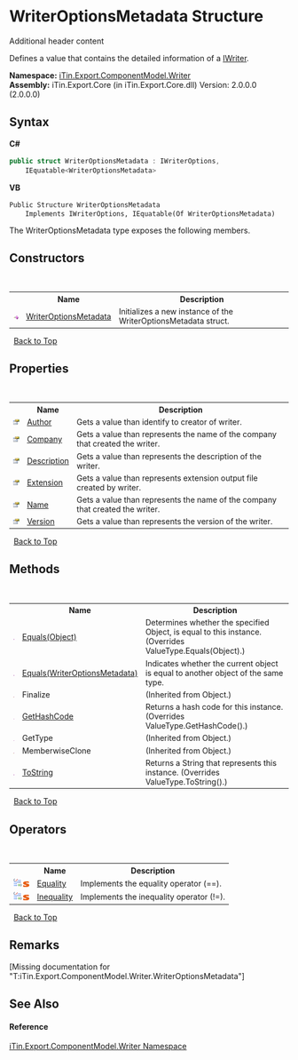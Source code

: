 # WriterOptionsMetadata Structure
Additional header content 

Defines a value that contains the detailed information of a <a href="T_iTin_Export_ComponentModel_Writer_IWriter">IWriter</a>.

**Namespace:**&nbsp;<a href="N_iTin_Export_ComponentModel_Writer">iTin.Export.ComponentModel.Writer</a><br />**Assembly:**&nbsp;iTin.Export.Core (in iTin.Export.Core.dll) Version: 2.0.0.0 (2.0.0.0)

## Syntax

**C#**<br />
``` C#
public struct WriterOptionsMetadata : IWriterOptions, 
	IEquatable<WriterOptionsMetadata>
```

**VB**<br />
``` VB
Public Structure WriterOptionsMetadata
	Implements IWriterOptions, IEquatable(Of WriterOptionsMetadata)
```

The WriterOptionsMetadata type exposes the following members.


## Constructors
&nbsp;<table><tr><th></th><th>Name</th><th>Description</th></tr><tr><td>![Public method](media/pubmethod.gif "Public method")</td><td><a href="M_iTin_Export_ComponentModel_Writer_WriterOptionsMetadata__ctor">WriterOptionsMetadata</a></td><td>
Initializes a new instance of the WriterOptionsMetadata struct.</td></tr></table>&nbsp;
<a href="#writeroptionsmetadata-structure">Back to Top</a>

## Properties
&nbsp;<table><tr><th></th><th>Name</th><th>Description</th></tr><tr><td>![Public property](media/pubproperty.gif "Public property")</td><td><a href="P_iTin_Export_ComponentModel_Writer_WriterOptionsMetadata_Author">Author</a></td><td>
Gets a value than identify to creator of writer.</td></tr><tr><td>![Public property](media/pubproperty.gif "Public property")</td><td><a href="P_iTin_Export_ComponentModel_Writer_WriterOptionsMetadata_Company">Company</a></td><td>
Gets a value than represents the name of the company that created the writer.</td></tr><tr><td>![Public property](media/pubproperty.gif "Public property")</td><td><a href="P_iTin_Export_ComponentModel_Writer_WriterOptionsMetadata_Description">Description</a></td><td>
Gets a value than represents the description of the writer.</td></tr><tr><td>![Public property](media/pubproperty.gif "Public property")</td><td><a href="P_iTin_Export_ComponentModel_Writer_WriterOptionsMetadata_Extension">Extension</a></td><td>
Gets a value than represents extension output file created by writer.</td></tr><tr><td>![Public property](media/pubproperty.gif "Public property")</td><td><a href="P_iTin_Export_ComponentModel_Writer_WriterOptionsMetadata_Name">Name</a></td><td>
Gets a value than represents the name of the company that created the writer.</td></tr><tr><td>![Public property](media/pubproperty.gif "Public property")</td><td><a href="P_iTin_Export_ComponentModel_Writer_WriterOptionsMetadata_Version">Version</a></td><td>
Gets a value than represents the version of the writer.</td></tr></table>&nbsp;
<a href="#writeroptionsmetadata-structure">Back to Top</a>

## Methods
&nbsp;<table><tr><th></th><th>Name</th><th>Description</th></tr><tr><td>![Public method](media/pubmethod.gif "Public method")</td><td><a href="M_iTin_Export_ComponentModel_Writer_WriterOptionsMetadata_Equals_1">Equals(Object)</a></td><td>
Determines whether the specified Object, is equal to this instance.
 (Overrides ValueType.Equals(Object).)</td></tr><tr><td>![Public method](media/pubmethod.gif "Public method")</td><td><a href="M_iTin_Export_ComponentModel_Writer_WriterOptionsMetadata_Equals">Equals(WriterOptionsMetadata)</a></td><td>
Indicates whether the current object is equal to another object of the same type.</td></tr><tr><td>![Protected method](media/protmethod.gif "Protected method")</td><td>Finalize</td><td> (Inherited from Object.)</td></tr><tr><td>![Public method](media/pubmethod.gif "Public method")</td><td><a href="M_iTin_Export_ComponentModel_Writer_WriterOptionsMetadata_GetHashCode">GetHashCode</a></td><td>
Returns a hash code for this instance.
 (Overrides ValueType.GetHashCode().)</td></tr><tr><td>![Public method](media/pubmethod.gif "Public method")</td><td>GetType</td><td> (Inherited from Object.)</td></tr><tr><td>![Protected method](media/protmethod.gif "Protected method")</td><td>MemberwiseClone</td><td> (Inherited from Object.)</td></tr><tr><td>![Public method](media/pubmethod.gif "Public method")</td><td><a href="M_iTin_Export_ComponentModel_Writer_WriterOptionsMetadata_ToString">ToString</a></td><td>
Returns a String that represents this instance.
 (Overrides ValueType.ToString().)</td></tr></table>&nbsp;
<a href="#writeroptionsmetadata-structure">Back to Top</a>

## Operators
&nbsp;<table><tr><th></th><th>Name</th><th>Description</th></tr><tr><td>![Public operator](media/puboperator.gif "Public operator")![Static member](media/static.gif "Static member")</td><td><a href="M_iTin_Export_ComponentModel_Writer_WriterOptionsMetadata_op_Equality">Equality</a></td><td>
Implements the equality operator (==).</td></tr><tr><td>![Public operator](media/puboperator.gif "Public operator")![Static member](media/static.gif "Static member")</td><td><a href="M_iTin_Export_ComponentModel_Writer_WriterOptionsMetadata_op_Inequality">Inequality</a></td><td>
Implements the inequality operator (!=).</td></tr></table>&nbsp;
<a href="#writeroptionsmetadata-structure">Back to Top</a>

## Remarks
\[Missing <remarks> documentation for "T:iTin.Export.ComponentModel.Writer.WriterOptionsMetadata"\]

## See Also


#### Reference
<a href="N_iTin_Export_ComponentModel_Writer">iTin.Export.ComponentModel.Writer Namespace</a><br />
